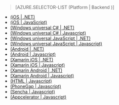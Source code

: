 ﻿> [AZURE.SELECTOR-LIST (Platform | Backend )]
- [(iOS | .NET)](/ko-kr/documentation/articles/mobile-services-dotnet-backend-ios-get-started/)
- [(iOS | JavaScript)](/ko-kr/documentation/articles/mobile-services-ios-get-started/)
- [(Windows universal C# | .NET)](/ko-kr/documentation/articles/mobile-services-dotnet-backend-windows-store-dotnet-get-started/)
- [(Windows universal C# | Javascript)](/ko-kr/documentation/articles/mobile-services-javascript-backend-windows-store-dotnet-get-started/)
- [(Windows universal JavaScript | .NET)](/ko-kr/documentation/articles/mobile-services-dotnet-backend-windows-store-javascript-get-started/)
- [(Windows universal JavaScript | Javascript)](/ko-kr/documentation/articles/mobile-services-javascript-backend-windows-store-javascript-get-started/)
- [(Android | .NET)](/ko-kr/documentation/articles/mobile-services-dotnet-backend-android-get-started/)
- [(Android | Javascript)](/ko-kr/documentation/articles/mobile-services-android-get-started/)
- [(Xamarin iOS | .NET)](/ko-kr/documentation/articles/mobile-services-dotnet-backend-xamarin-ios-get-started/)
- [(Xamarin iOS | Javascript)](/ko-kr/documentation/articles/partner-xamarin-mobile-services-ios-get-started/)
- [(Xamarin Android | .NET)](/ko-kr/documentation/articles/mobile-services-dotnet-backend-xamarin-android-get-started/)
- [(Xamarin Android | Javascript)](/ko-kr/documentation/articles/partner-xamarin-mobile-services-android-get-started/)
- [(HTML | Javascript)](/ko-kr/documentation/articles/mobile-services-html-get-started/)
- [(PhoneGap | Javascript)](/ko-kr/documentation/articles/mobile-services-javascript-backend-phonegap-get-started/)
- [(Sencha | Javascript)](/ko-kr/documentation/articles/partner-sencha-mobile-services-get-started/)
- [(Appcelerator | Javascript)](/ko-kr/documentation/articles/partner-appcelerator-mobile-services-javascript-backend-appcelerator-get-started/)

<!--HONumber=35_1-->
